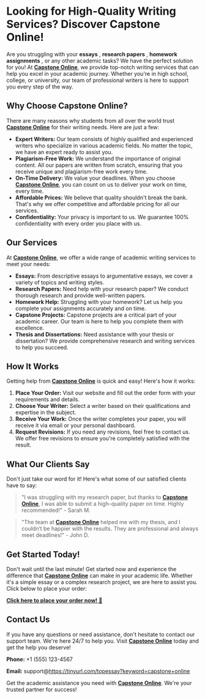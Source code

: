 # Looking for High-Quality Writing Services? Discover Capstone Online!

Are you struggling with your **essays** , **research papers** , **homework assignments** , or any other academic tasks? We have the perfect solution for you! At [**Capstone Online**](https://tinyurl.com/topessay?keyword=capstone+online), we provide top-notch writing services that can help you excel in your academic journey. Whether you're in high school, college, or university, our team of professional writers is here to support you every step of the way.

## Why Choose Capstone Online?

There are many reasons why students from all over the world trust [**Capstone Online**](https://tinyurl.com/topessay?keyword=capstone+online) for their writing needs. Here are just a few:

- **Expert Writers:** Our team consists of highly qualified and experienced writers who specialize in various academic fields. No matter the topic, we have an expert ready to assist you.
- **Plagiarism-Free Work:** We understand the importance of original content. All our papers are written from scratch, ensuring that you receive unique and plagiarism-free work every time.
- **On-Time Delivery:** We value your deadlines. When you choose [**Capstone Online**](https://tinyurl.com/topessay?keyword=capstone+online), you can count on us to deliver your work on time, every time.
- **Affordable Prices:** We believe that quality shouldn't break the bank. That's why we offer competitive and affordable pricing for all our services.
- **Confidentiality:** Your privacy is important to us. We guarantee 100% confidentiality with every order you place with us.

## Our Services

At [**Capstone Online**](https://tinyurl.com/topessay?keyword=capstone+online), we offer a wide range of academic writing services to meet your needs:

- **Essays:** From descriptive essays to argumentative essays, we cover a variety of topics and writing styles.
- **Research Papers:** Need help with your research paper? We conduct thorough research and provide well-written papers.
- **Homework Help:** Struggling with your homework? Let us help you complete your assignments accurately and on time.
- **Capstone Projects:** Capstone projects are a critical part of your academic career. Our team is here to help you complete them with excellence.
- **Thesis and Dissertations:** Need assistance with your thesis or dissertation? We provide comprehensive research and writing services to help you succeed.

## How It Works

Getting help from [**Capstone Online**](https://tinyurl.com/topessay?keyword=capstone+online) is quick and easy! Here's how it works:

1. **Place Your Order:** Visit our website and fill out the order form with your requirements and details.
2. **Choose Your Writer:** Select a writer based on their qualifications and expertise in the subject.
3. **Receive Your Work:** Once the writer completes your paper, you will receive it via email or your personal dashboard.
4. **Request Revisions:** If you need any revisions, feel free to contact us. We offer free revisions to ensure you're completely satisfied with the result.

## What Our Clients Say

Don't just take our word for it! Here's what some of our satisfied clients have to say:

> "I was struggling with my research paper, but thanks to [**Capstone Online**](https://tinyurl.com/topessay?keyword=capstone+online), I was able to submit a high-quality paper on time. Highly recommended!" - Sarah M.

> "The team at [**Capstone Online**](https://tinyurl.com/topessay?keyword=capstone+online) helped me with my thesis, and I couldn’t be happier with the results. They are professional and always meet deadlines!" - John D.

## Get Started Today!

Don't wait until the last minute! Get started now and experience the difference that [**Capstone Online**](https://tinyurl.com/topessay?keyword=capstone+online) can make in your academic life. Whether it's a simple essay or a complex research project, we are here to assist you. Click below to place your order:

[**Click here to place your order now!** 🚀](https://tinyurl.com/topessay?keyword=capstone+online)

## Contact Us

If you have any questions or need assistance, don't hesitate to contact our support team. We're here 24/7 to help you. Visit [**Capstone Online**](https://tinyurl.com/topessay?keyword=capstone+online) today and get the help you deserve!

**Phone:** +1 (555) 123-4567

**Email:** support@https://tinyurl.com/topessay?keyword=capstone+online

Get the academic assistance you need with [**Capstone Online**](https://tinyurl.com/topessay?keyword=capstone+online). We're your trusted partner for success!
